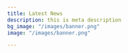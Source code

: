```yaml
---
title: Latest News
description: this is meta description
bg_image: "/images/banner.png"
image: "/images/banner.png"

---
```

